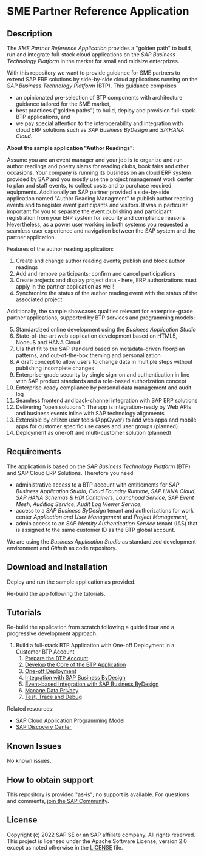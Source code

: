 # SME Partner Reference Application

<!--- Register repository https://api.reuse.software/register, then add REUSE badge:
[![REUSE status](https://api.reuse.software/badge/github.com/SAP-samples/REPO-NAME)](https://api.reuse.software/info/github.com/SAP-samples/REPO-NAME)
-->

## Description

The *SME Partner Reference Application* provides a "golden path" to build, run and integrate full-stack cloud applications on the *SAP Business Technology Platform* in the market for small and midsize enterprizes.

With this repository we want to provide guidance for SME partners to extend SAP ERP solutions by side-by-side cloud applications running on the *SAP Business Technology Platform* (BTP). This guidance comprises
- an opinionated pre-selection of BTP components with architecture guidance tailored for the SME market, 
- best practices ("golden paths") to build, deploy and provision full-stack BTP applications, and
- we pay special attention to the interoperability and integration with cloud ERP solutions such as *SAP Business ByDesign* and *S/4HANA Cloud*.

**About the sample application "Author Readings":**

Assume you are an event manager and your job is to organize and run author readings and poetry slams for reading clubs, book fairs and other occasions. 
Your company is running its business on an cloud ERP system provided by SAP and you mostly use the project management work center to plan and staff events, to collect costs and to purchase required equipments. 
Additionally an SAP partner provided a side-by-side application named "Author Reading Managment" to publish author reading events and to register event participants and visitors. It was in particular important for you to separate the event publishing and participant registration from your ERP system for security and compliance reasons. Nevertheless, as a power user working in both systems you requested a seamless user experience and navigation between the SAP system and the partner application.

Features of the author reading application:
1. Create and change author reading events; publish and block author readings
2. Add and remove participants; confirm and cancel participations
3. Create projects and display project data - here, ERP authorizations must apply in the partner application as well!
4. Synchronize the status of the author reading event with the status of the associated project

Additionally, the sample showcases qualities relevant for enterprise-grade partner applications, supported by BTP services and programming models:

5. Standardized online development using the *Business Application Studio*
6. State-of-the-art web application development based on HTML5, NodeJS and HANA Cloud
7. UIs that fit to the SAP standard based on metadata-driven floorplan patterns, and out-of-the-box theming and personalization
8. A draft concept to allow users to change data in multiple steps without publishing incomplete changes
9. Enterprise-grade security by single sign-on and authentication in line with SAP product standards and a role-based authorization concept
10. Enterprise-ready compliance by personal data management and audit log
12. Seamless frontend and back-channel integration with SAP ERP solutions
13.	Delivering “open solutions”: The app is integration-ready by Web APIs and business events inline with SAP technology alignments
14. Extensible by citizen user tools (AppGyver) to add web apps and mobile apps for customer specific use cases and user groups (planned)
15. Deployment as one-off and multi-customer solution (planned) 

## Requirements

The application is based on the *SAP Business Technology Platform* (BTP) and SAP Cloud ERP Solutions. Therefore you need 
- administrative access to a BTP account with entitlements for *SAP Business Application Studio*, *Cloud Foundry Runtime*, *SAP HANA Cloud*, *SAP HANA Schemas & HDI Containers*, *Launchpad Service*, *SAP Event Mesh*, *Auditlog Service*, *Audit Log Viewer Service*,
- access to a *SAP Business ByDesign* tenant and authorizations for work center *Application and User Management* and *Project Management*,
- admin access to an *SAP Identity Authentication Service* tenant (IAS) that is assigned to the same customer ID as the BTP global account.

We are using the *Business Application Studio* as standardized development environment and *Github* as code repository.

## Download and Installation

Deploy and run the sample application as provided.

Re-build the app following the tutorials.

## Tutorials

Re-build the application from scratch following a guided tour and a progressive development approach.

1. Build a full-stack BTP Application with One-off Deployment in a Customer BTP Account
    1. [Prepare the BTP Account](Tutorials/1-Prepare-BTP-Account.md) 
    2. [Develop the Core of the BTP Application](Tutorials/2-Develop-Core-Application.md)
    3. [One-off Deployment](Tutorials/3-One-Off-Deployment.md)
    4. [Integration with SAP Business ByDesign](Tutorials/4-ByD-Integration.md)
    5. [Event-based Integration with SAP Business ByDesign](Tutorials/5-ByD-Event-Integration.md)
    6. [Manage Data Privacy](Tutorials/6-Manage-Data-Privacy.md)
    7. [Test, Trace and Debug](Tutorials/7-Test-Trace-Debug.md)

Related resources:
- [SAP Cloud Application Programming Model](https://cap.cloud.sap/docs/)
- [SAP Discovery Center](https://discovery-center.cloud.sap/missionssearch)

## Known Issues

No known issues.

## How to obtain support

This repository is provided "as-is"; no support is available. For questions and comments, [join the SAP Community](https://answers.sap.com/questions/ask.html).

## License

Copyright (c) 2022 SAP SE or an SAP affiliate company. All rights reserved. This project is licensed under the Apache Software License, version 2.0 except as noted otherwise in the [LICENSE](LICENSE) file.
